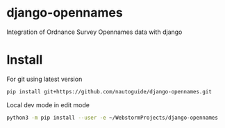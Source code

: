 # django-opennames
Integration of Ordnance Survey Opennames data with django

# Install

For git using latest version

```bash
pip install git+https://github.com/nautoguide/django-opennames.git
```

Local dev mode in edit mode

```bash
python3 -m pip install --user -e ~/WebstormProjects/django-opennames

```
